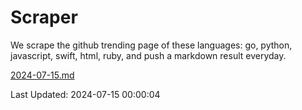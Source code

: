 # Scraper

We scrape the github trending page of these languages: go, python, javascript, swift, html, ruby, and push a markdown result everyday.

[2024-07-15.md](https://github.com/henson/Scraper/blob/master/2024-07-15.md)

Last Updated: 2024-07-15 00:00:04